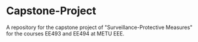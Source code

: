 # Capstone-Project
A repository for the capstone project of "Surveillance-Protective Measures" for the courses EE493 and EE494 at METU EEE. 
